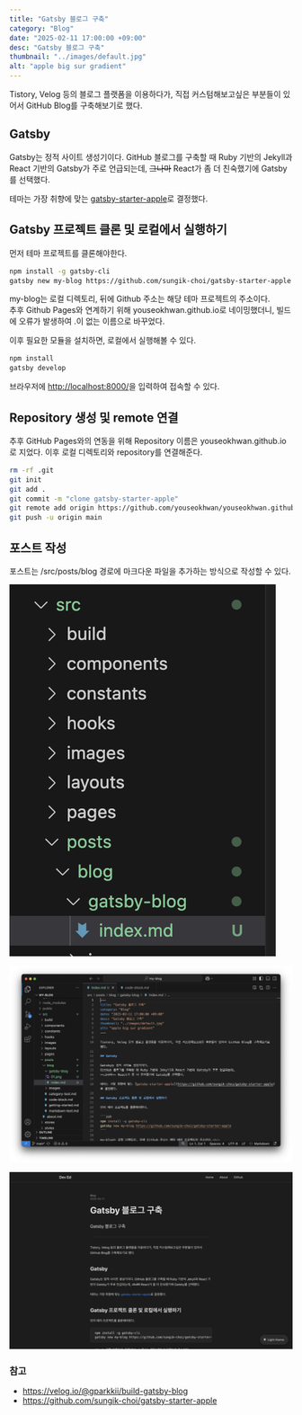 ```yaml
---
title: "Gatsby 블로그 구축"
category: "Blog"
date: "2025-02-11 17:00:00 +09:00"
desc: "Gatsby 블로그 구축"
thumbnail: "../images/default.jpg"
alt: "apple big sur gradient"
---
```


Tistory, Velog 등의 블로그 플랫폼을 이용하다가, 직접 커스텀해보고싶은 부분들이 있어서 GitHub Blog를 구축해보기로 했다.

## Gatsby

Gatsby는 정적 사이트 생성기이다.
GitHub 블로그를 구축할 때 Ruby 기반의 Jekyll과 React 기반의 Gatsby가 주로 언급되는데,
~~그나마~~ React가 좀 더 친숙했기에 Gatsby를 선택했다.

테마는 가장 취향에 맞는 [gatsby-starter-apple](https://github.com/sungik-choi/gatsby-starter-apple)로 결정했다.

## Gatsby 프로젝트 클론 및 로컬에서 실행하기

먼저 테마 프로젝트를 클론해야한다.

```zsh
npm install -g gatsby-cli
gatsby new my-blog https://github.com/sungik-choi/gatsby-starter-apple
```

my-blog는 로컬 디렉토리, 뒤에 Github 주소는 해당 테마 프로젝트의 주소이다.<br>
추후 Github Pages와 연계하기 위해 youseokhwan.github.io로 네이밍했더니, 빌드에 오류가 발생하여 .이 없는 이름으로 바꾸었다.

이후 필요한 모듈을 설치하면, 로컬에서 실행해볼 수 있다.

```zsh
npm install
gatsby develop
```

브라우저에 [http://localhost:8000/](http://localhost:8000/)을 입력하여 접속할 수 있다.

## Repository 생성 및 remote 연결

추후 GitHub Pages와의 연동을 위해 Repository 이름은 youseokhwan.github.io로 지었다.
이후 로컬 디렉토리와 repository를 연결해준다.

```zsh
rm -rf .git
git init
git add .
git commit -m "clone gatsby-starter-apple"
git remote add origin https://github.com/youseokhwan/youseokhwan.github.io
git push -u origin main
```

## 포스트 작성

포스트는 /src/posts/blog 경로에 마크다운 파일을 추가하는 방식으로 작성할 수 있다.

![01.png](01.png)

![02.png](02.png)

![03.png](03.png)

### 참고

* https://velog.io/@gparkkii/build-gatsby-blog
* https://github.com/sungik-choi/gatsby-starter-apple
